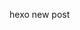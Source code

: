 
<!-- 文章 -->
hexo new post <title>
<!-- 草稿 -->
hexo new draft <title>
<!--  草稿推送到post -->
hexo publish <title>